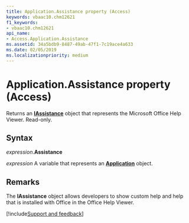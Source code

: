 ```yaml
---
title: Application.Assistance property (Access)
keywords: vbaac10.chm12621
f1_keywords:
- vbaac10.chm12621
api_name:
- Access.Application.Assistance
ms.assetid: 34a5bdb9-8487-49ab-47f1-7c19ace4a633
ms.date: 02/05/2019
ms.localizationpriority: medium
---
```



# Application.Assistance property (Access)

Returns an **[IAssistance](Office.IAssistance.md)** object that represents the Microsoft Office Help Viewer. Read-only.


## Syntax

_expression_.**Assistance**

_expression_ A variable that represents an **[Application](Access.Application.md)** object.


## Remarks

The **IAssistance** object allows developers to show custom help and help that is installed with Office in the Office Help Viewer.




[!include[Support and feedback](~/includes/feedback-boilerplate.md)]